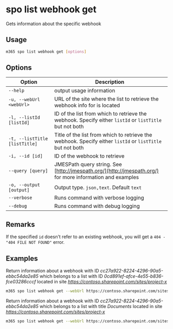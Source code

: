# spo list webhook get

Gets information about the specific webhook

## Usage

```sh
m365 spo list webhook get [options]
```

## Options

Option|Description
------|-----------
`--help`|output usage information
`-u, --webUrl <webUrl>`|URL of the site where the list to retrieve the webhook info for is located
`-l, --listId [listId]`|ID of the list from which to retrieve the webhook. Specify either `listId` or `listTitle` but not both
`-t, --listTitle [listTitle]`|Title of the list from which to retrieve the webhook. Specify either `listId` or `listTitle` but not both
`-i, --id [id]`|ID of the webhook to retrieve
`--query [query]`|JMESPath query string. See [http://jmespath.org/](http://jmespath.org/) for more information and examples
`-o, --output [output]`|Output type. `json,text`. Default `text`
`--verbose`|Runs command with verbose logging
`--debug`|Runs command with debug logging

## Remarks

If the specified `id` doesn't refer to an existing webhook, you will get a `404 - "404 FILE NOT FOUND"` error.

## Examples

Return information about a webhook with ID _cc27a922-8224-4296-90a5-ebbc54da2e85_ which belongs to a list with ID _0cd891ef-afce-4e55-b836-fce03286cccf_ located in site _https://contoso.sharepoint.com/sites/project-x_

```sh
m365 spo list webhook get --webUrl https://contoso.sharepoint.com/sites/project-x --listId 0cd891ef-afce-4e55-b836-fce03286cccf --id cc27a922-8224-4296-90a5-ebbc54da2e85
```

Return information about a webhook with ID _cc27a922-8224-4296-90a5-ebbc54da2e85_ which belongs to a list with title _Documents_ located in site _https://contoso.sharepoint.com/sites/project-x_

```sh
m365 spo list webhook get --webUrl https://contoso.sharepoint.com/sites/project-x --listTitle Documents --id cc27a922-8224-4296-90a5-ebbc54da2e85
```